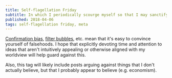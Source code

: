 ```yaml
---
title: Self-flagellation Friday
subtitle: In which I periodically scourge myself so that I may sanctify my episteme
published: 2018-04-06
tags: self-flagellation friday, meta
---
```


[Confirmation bias](https://en.wikipedia.org/wiki/Confirmation_bias), [filter bubbles](https://en.wikipedia.org/wiki/Filter_bubble), etc. mean that it's easy to convince yourself of falsehoods. I hope that explicitly devoting time and attention to ideas that aren't intuitively appealing or otherwise aligned with my worldview will help guard against this.

Also, this tag will likely include posts arguing against things that I don't actually believe, but that I probably appear to believe (e.g. economism).

<!--more-->

